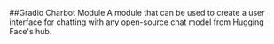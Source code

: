 ##Gradio Charbot Module
A module that can be used to create a user interface for chatting with any open-source chat model from Hugging Face's hub.
